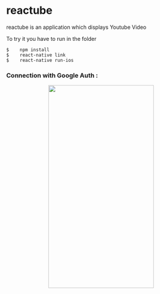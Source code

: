 # reactube

reactube is an application which displays Youtube Video

To try it you have to run in the folder

```
$    npm install
$    react-native link
$    react-native run-ios
```

### Connection with Google Auth :

<div align="center">
  <img src="https://github.com/maxgfr/reactube/blob/master/github/screen.png)" height="540" width="280"/>
</div>
